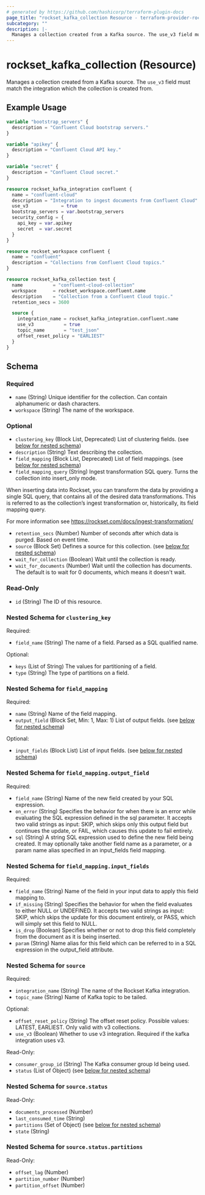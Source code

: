 ```yaml
---
# generated by https://github.com/hashicorp/terraform-plugin-docs
page_title: "rockset_kafka_collection Resource - terraform-provider-rockset"
subcategory: ""
description: |-
  Manages a collection created from a Kafka source. The use_v3 field must match the integration which the collection is created from.
---
```


# rockset_kafka_collection (Resource)

Manages a collection created from a Kafka source. The `use_v3` field must match the integration which the collection is created from.

## Example Usage

```terraform
variable "bootstrap_servers" {
  description = "Confluent Cloud bootstrap servers."
}

variable "apikey" {
  description = "Confluent Cloud API key."
}

variable "secret" {
  description = "Confluent Cloud secret."
}

resource rockset_kafka_integration confluent {
  name = "confluent-cloud"
  description = "Integration to ingest documents from Confluent Cloud"
  use_v3            = true
  bootstrap_servers = var.bootstrap_servers
  security_config = {
    api_key = var.apikey
    secret  = var.secret
  }
}

resource rockset_workspace confluent {
  name = "confluent"
  description = "Collections from Confluent Cloud topics."
}

resource rockset_kafka_collection test {
  name           = "confluent-cloud-collection"
  workspace      = rockset_workspace.confluent.name
  description    = "Collection from a Confluent Cloud topic."
  retention_secs = 3600

  source {
    integration_name = rockset_kafka_integration.confluent.name
    use_v3           = true
    topic_name       = "test_json"
    offset_reset_policy = "EARLIEST"
  }
}
```

<!-- schema generated by tfplugindocs -->
## Schema

### Required

- `name` (String) Unique identifier for the collection. Can contain alphanumeric or dash characters.
- `workspace` (String) The name of the workspace.

### Optional

- `clustering_key` (Block List, Deprecated) List of clustering fields. (see [below for nested schema](#nestedblock--clustering_key))
- `description` (String) Text describing the collection.
- `field_mapping` (Block List, Deprecated) List of field mappings. (see [below for nested schema](#nestedblock--field_mapping))
- `field_mapping_query` (String) Ingest transformation SQL query. Turns the collection into insert_only mode.

When inserting data into Rockset, you can transform the data by providing a single SQL query, 
that contains all of the desired data transformations. 
This is referred to as the collection’s ingest transformation or, historically, its field mapping query.

For more information see https://rockset.com/docs/ingest-transformation/
- `retention_secs` (Number) Number of seconds after which data is purged. Based on event time.
- `source` (Block Set) Defines a source for this collection. (see [below for nested schema](#nestedblock--source))
- `wait_for_collection` (Boolean) Wait until the collection is ready.
- `wait_for_documents` (Number) Wait until the collection has documents. The default is to wait for 0 documents, which means it doesn't wait.

### Read-Only

- `id` (String) The ID of this resource.

<a id="nestedblock--clustering_key"></a>
### Nested Schema for `clustering_key`

Required:

- `field_name` (String) The name of a field. Parsed as a SQL qualified name.

Optional:

- `keys` (List of String) The values for partitioning of a field.
- `type` (String) The type of partitions on a field.


<a id="nestedblock--field_mapping"></a>
### Nested Schema for `field_mapping`

Required:

- `name` (String) Name of the field mapping.
- `output_field` (Block Set, Min: 1, Max: 1) List of output fields. (see [below for nested schema](#nestedblock--field_mapping--output_field))

Optional:

- `input_fields` (Block List) List of input fields. (see [below for nested schema](#nestedblock--field_mapping--input_fields))

<a id="nestedblock--field_mapping--output_field"></a>
### Nested Schema for `field_mapping.output_field`

Required:

- `field_name` (String) Name of the new field created by your SQL expression.
- `on_error` (String) Specifies the behavior for when there is an error while evaluating the SQL expression defined in the sql parameter. It accepts two valid strings as input: SKIP, which skips only this output field but continues the update, or FAIL, which causes this update to fail entirely.
- `sql` (String) A string SQL expression used to define the new field being created. It may optionally take another field name as a parameter, or a param name alias specified in an input_fields field mapping.


<a id="nestedblock--field_mapping--input_fields"></a>
### Nested Schema for `field_mapping.input_fields`

Required:

- `field_name` (String) Name of the field in your input data to apply this field mapping to.
- `if_missing` (String) Specifies the behavior for when the field evaluates to either NULL or UNDEFINED. It accepts two valid strings as input: SKIP, which skips the update for this document entirely, or PASS, which will simply set this field to NULL.
- `is_drop` (Boolean) Specifies whether or not to drop this field completely from the document as it is being inserted.
- `param` (String) Name alias for this field which can be referred to in a SQL expression in the output_field attribute.



<a id="nestedblock--source"></a>
### Nested Schema for `source`

Required:

- `integration_name` (String) The name of the Rockset Kafka integration.
- `topic_name` (String) Name of Kafka topic to be tailed.

Optional:

- `offset_reset_policy` (String) The offset reset policy. Possible values: LATEST, EARLIEST. Only valid with v3 collections.
- `use_v3` (Boolean) Whether to use v3 integration. Required if the kafka integration uses v3.

Read-Only:

- `consumer_group_id` (String) The Kafka consumer group Id being used.
- `status` (List of Object) (see [below for nested schema](#nestedatt--source--status))

<a id="nestedatt--source--status"></a>
### Nested Schema for `source.status`

Read-Only:

- `documents_processed` (Number)
- `last_consumed_time` (String)
- `partitions` (Set of Object) (see [below for nested schema](#nestedobjatt--source--status--partitions))
- `state` (String)

<a id="nestedobjatt--source--status--partitions"></a>
### Nested Schema for `source.status.partitions`

Read-Only:

- `offset_lag` (Number)
- `partition_number` (Number)
- `partition_offset` (Number)


